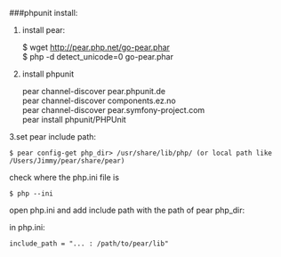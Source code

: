 ###phpunit install:

1. install pear:

    $ wget http://pear.php.net/go-pear.phar  
    $ php -d detect_unicode=0 go-pear.phar  

2. install phpunit

    pear channel-discover pear.phpunit.de  
    pear channel-discover components.ez.no  
    pear channel-discover pear.symfony-project.com  
    pear install phpunit/PHPUnit  

3.set pear include path:

    $ pear config-get php_dir> /usr/share/lib/php/ (or local path like /Users/Jimmy/pear/share/pear)  

check where the php.ini file is

    $ php --ini  

open php.ini and add include path with the path of pear php_dir:

in php.ini:

    include_path = "... : /path/to/pear/lib"  
